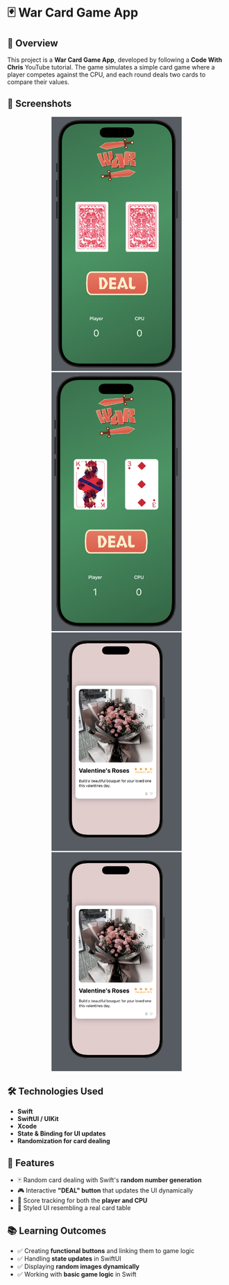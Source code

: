 # 🃏 War Card Game App

## 📌 Overview
This project is a **War Card Game App**, developed by following a **Code With Chris** YouTube tutorial. The game simulates a simple card game where a player competes against the CPU, and each round deals two cards to compare their values.

## 🎨 Screenshots
<p align="center">
  <img src="https://raw.githubusercontent.com/trinityw3st/app-dev-learning/main/Swift/war-game-app/war-game-frontpage.png" width="300">
  <img src="https://raw.githubusercontent.com/trinityw3st/app-dev-learning/main/Swift/war-game-app/wargame1.png" width="300">
  <img src="https://raw.githubusercontent.com/trinityw3st/app-dev-learning/main/Swift/review-app-layout/review-app-picture.png" width="300">
  <img src="https://raw.githubusercontent.com/trinityw3st/app-dev-learning/main/Swift/review-app-layout/review-app-picture.png" width="300">
</p>

## 🛠️ Technologies Used
- **Swift**
- **SwiftUI / UIKit**
- **Xcode**
- **State & Binding for UI updates**
- **Randomization for card dealing**

## 📌 Features
- 🃏 Random card dealing with Swift's **random number generation**  
- 🎮 Interactive **"DEAL" button** that updates the UI dynamically  
- 💾 Score tracking for both the **player and CPU**  
- 🎨 Styled UI resembling a real card table  

## 📚 Learning Outcomes
- ✅ Creating **functional buttons** and linking them to game logic  
- ✅ Handling **state updates** in SwiftUI  
- ✅ Displaying **random images dynamically**  
- ✅ Working with **basic game logic** in Swift  



